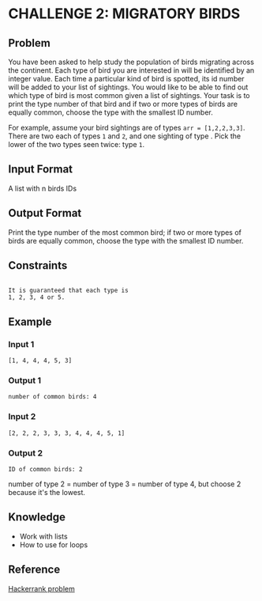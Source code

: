 # CHALLENGE 2: MIGRATORY BIRDS

## Problem
You have been asked to help study the population of birds migrating across the continent. Each type of bird you are interested in will be identified by an integer value. Each time a particular kind of bird is spotted, its id number will be added to your list of sightings. You would like to be able to find out which type of bird is most common given a list of sightings. Your task is to print the type number of that bird and if two or more types of birds are equally common, choose the type with the smallest ID number.

For example, assume your bird sightings are of types `arr = [1,2,2,3,3]`. There are two each of types `1` and `2`, and one sighting of type . Pick the lower of the two types seen twice: type `1`. 


## Input Format
A list with n birds IDs

## Output Format
Print the type number of the most common bird; if two or more types of birds are equally common, choose the type with the smallest ID number.

## Constraints
```

It is guaranteed that each type is
1, 2, 3, 4 or 5.
```

## Example 
### Input 1
```
[1, 4, 4, 4, 5, 3]
```
### Output 1
```
number of common birds: 4
```

### Input 2
```
[2, 2, 2, 3, 3, 3, 4, 4, 4, 5, 1]
```
### Output 2
```
ID of common birds: 2
```
number of type 2 = number of type 3 = number of type 4, but choose 2 because it's the lowest.

## Knowledge
+ Work with lists
+ How to use for loops

## Reference
[Hackerrank problem](https://www.hackerrank.com/challenges/migratory-birds/problem)
